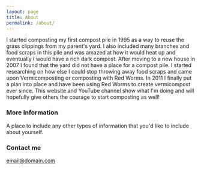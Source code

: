 ```yaml
---
layout: page
title: About
permalink: /about/
---
```


I started composting my first compost pile in 1995 as a way to reuse the grass clippings from my parent's yard.  I also included many branches and food scraps in this pile and was amazed at how it would heat up and eventually I would have a rich dark compost.  After moving to a new house in 2007 I found that the yard did not have a place for a compost pile.  I started researching on how else I could stop throwing away food scraps and came upon Vermicomposting or composting with Red Worms.  In 2011 I finally put a plan into place and have been using Red Worms to create vermicompost ever since.  This website and YouTube channel show what I'm doing and will hopefully give others the courage to start composting as well!

### More Information

A place to include any other types of information that you'd like to include about yourself.

### Contact me

[email@domain.com](mailto:email@domain.com)
